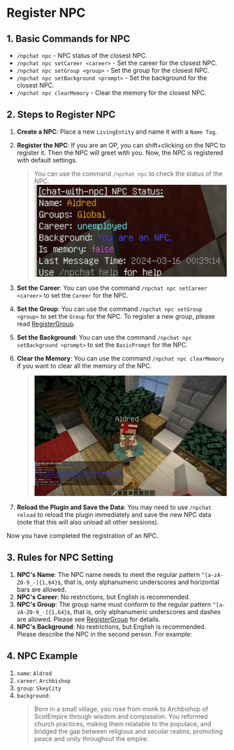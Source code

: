 
# Register NPC

## 1. Basic Commands for NPC

- `/npchat npc` - NPC status of the closest NPC.
- `/npchat npc setCareer <career>` - Set the career for the closest NPC.
- `/npchat npc setGroup <group>` - Set the group for the closest NPC.
- `/npchat npc setBackground <prompt>` - Set the background for the closest NPC.
- `/npchat npc clearMemory` - Clear the memory for the closest NPC.

## 2. Steps to Register NPC

1. **Create a NPC**: Place a new `LivingEntity` and name it with a `Name Tag`.
2. **Register the NPC**: If you are an OP, you can shift+clicking on the NPC to register it. Then the NPC will greet with you. Now, the NPC is registered with default settings.

    > You can use the command `/npchat npc` to check the status of the NPC.
    ![new NPC](images/initnpc.png)

3. **Set the Career**: You can use the command `/npchat npc setCareer <career>` to set the `Career` for the NPC. 
4. **Set the Group**: You can use the command `/npchat npc setGroup <group>` to set the `Group` for the NPC. To register a new group, please read [RegisterGroup](RegisterGroup.md).
5. **Set the Background**: You can use the command `/npchat npc setBackground <prompt>` to set the `BasicPrompt` for the NPC.
6. **Clear the Memory**: You can use the command `/npchat npc clearMemory` if you want to clear all the memory of the NPC.

    > ![set NPC](images/newnpc.png)

7. **Reload the Plugin and Save the Data**: You may need to use `/npchat reload` to reload the plugin immediately and save the new NPC data (note that this will also unload all other sessions).

Now you have completed the registration of an NPC.

## 3. Rules for NPC Setting

1. **NPC's Name**: The NPC name needs to meet the regular pattern `^[a-zA-Z0-9_-]{1,64}$`, that is, only alphanumeric underscores and horizontal bars are allowed.
2. **NPC's Career**: No restrictions, but English is recommended.
3. **NPC's Group**: The group name must conform to the regular pattern `^[a-zA-Z0-9_-]{1,64}$`, that is, only alphanumeric underscores and dashes are allowed. Please see [RegisterGroup](RegisterGroup.md) for details.
4. **NPC's Background**: No restrictions, but English is recommended. Please describe the NPC in the second person. For example:

## 4. NPC Example

1. `name`: `Aldred`
2. `career`: `Archbishop`
3. `group`: `SkeyCity`
4. `background`:
    >Born in a small village, you rose from monk to Archbishop of ScotEmpire through wisdom and compassion. You reformed church practices, making them relatable to the populace, and bridged the gap between religious and secular realms, promoting peace and unity throughout the empire.
